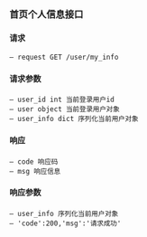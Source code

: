 ### 首页个人信息接口

#### 请求
    — request GET /user/my_info

#### 请求参数
    — user_id int 当前登录用户id
    — user object 当前登录用户对象
    — user_info dict 序列化当前用户对象

#### 响应
    — code 响应码
    — msg 响应信息

#### 响应参数
    — user_info 序列化当前用户对象
    — 'code':200,'msg':'请求成功'